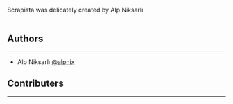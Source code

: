 <br>
Scrapista was delicately created by Alp Niksarlı
<br><br>

## Authors
---

- Alp Niksarlı [@alpnix](https://github.com/alpnix/)


## Contributers
---
